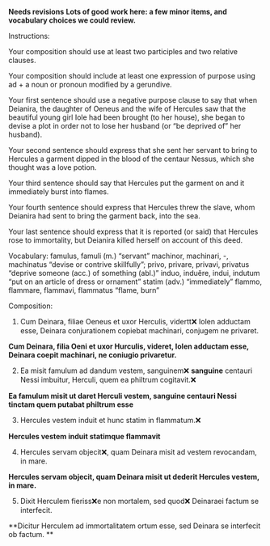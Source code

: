 **Needs revisions**
**Lots of good work here: a few minor items, and vocabulary choices we could review.**

Instructions:

Your composition should use at least two participles and two relative clauses.

Your composition should include at least one expression of purpose using ad + a noun or pronoun modified by a gerundive.

Your first sentence should use a negative purpose clause to say that when Deianira, the daughter of Oeneus and the wife of Hercules saw that the beautiful young girl Iole had been brought (to her house), she began to devise a plot in order not to lose her husband (or “be deprived of” her husband).

Your second sentence should express that she sent her servant to bring to Hercules a garment dipped in the blood of the centaur Nessus, which she thought was a love potion.

Your third sentence should say that Hercules put the garment on and it immediately burst into flames.

Your fourth sentence should express that Hercules threw the slave, whom Deianira had sent to bring the garment back, into the sea.

Your last sentence should express that it is reported (or said) that Hercules rose to immortality, but Deianira killed herself on account of this deed.

Vocabulary:
famulus, famuli (m.) “servant”
machinor, machinari, -, machinatus “devise or contrive skillfully”;
privo, privare, privavi, privatus “deprive someone (acc.) of something (abl.)”
induo, induĕre, indui, indutum “put on an article of dress or ornament”
statim (adv.) “immediately”
flammo, flammare, flammavi, flammatus “flame, burn”

Composition:

1. Cum Deinara, filiae Oeneus et uxor Herculis, vidertt❌ Iolen adductam esse, Deinara conjurationem copiebat machinari, conjugem ne privaret.

**Cum Deinara, filia Oeni et uxor Hurculis, videret, Iolen adductam esse, Deinara coepit machinari, ne coniugio privaretur.**

2. Ea misit famulum ad dandum vestem, sanguinem❌ **sanguine** centauri Nessi imbuitur, Herculi, quem ea philtrum cogitavit.❌ 

**Ea famulum misit ut daret Herculi vestem, sanguine centauri Nessi tinctam quem putabat philtrum esse**

3. Hercules vestem induit et hunc statim in flammatum.❌ 

**Hercules vestem induit statimque flammavit**

4. Hercules servam objecit❌, quam Deinara misit ad vestem revocandam, in mare. 

**Hercules servam objecit, quam Deinara misit ut dederit Hercules vestem, in mare.**

5. Dixit Herculem fieriss❌e non mortalem, sed quod❌ Deinaraei factum se interfecit. 

**Dicitur Herculem ad immortalitatem ortum esse, sed Deinara se interfecit ob factum. **
